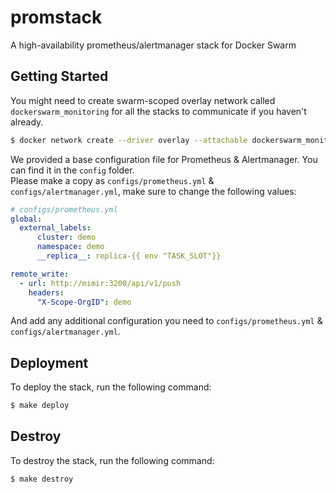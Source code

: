 # promstack
A high-availability prometheus/alertmanager stack for Docker Swarm

## Getting Started

You might need to create swarm-scoped overlay network called `dockerswarm_monitoring` for all the stacks to communicate if you haven't already.

```sh
$ docker network create --driver overlay --attachable dockerswarm_monitoring
```

We provided a base configuration file for Prometheus & Alertmanager. You can find it in the `config` folder.  
Please make a copy as `configs/prometheus.yml` & `configs/alertmanager.yml`, make sure to change the following values:

```yml
# configs/prometheus.yml
global:
  external_labels:
      cluster: demo
      namespace: demo
      __replica__: replica-{{ env "TASK_SLOT"}}

remote_write:
  - url: http://mimir:3200/api/v1/push
    headers:
      "X-Scope-OrgID": demo
```

And add any additional configuration you need to `configs/prometheus.yml` & `configs/alertmanager.yml`.

## Deployment

To deploy the stack, run the following command:

```sh
$ make deploy
```

## Destroy

To destroy the stack, run the following command:

```sh
$ make destroy
```

